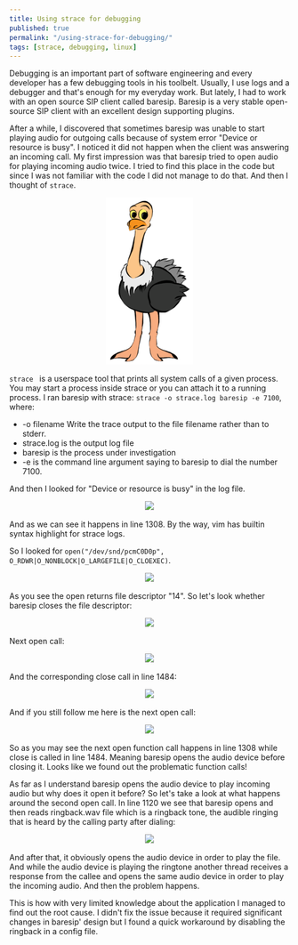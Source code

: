 ```yaml
---
title: Using strace for debugging
published: true
permalink: "/using-strace-for-debugging/"
tags: [strace, debugging, linux]
---
```


Debugging is an important part of software engineering and every
developer has a few debugging tools in his toolbelt.
Usually, I use logs and a debugger and that's enough for my everyday work.
But lately, I had to work with an open source SIP client called baresip.
Baresip is a very stable open-source SIP client with an excellent design supporting plugins.

After a while, I discovered that sometimes baresip was unable to start playing
audio for outgoing calls because of system error "Device or resource is busy".
I noticed it did not happen when the client was answering an incoming call.
My first impression was that baresip tried to open audio for playing incoming audio twice.
I tried to find this place in the code but since I was not familiar with the code I did not
manage to do that. And then I thought of ```strace```.

<p align="center">
  <img src="/img/Strace_logo-156x300.png" title="Strace logo">
</p>

```strace ``` is a userspace tool that prints all system calls of a given process.
You may start a process inside strace or you can attach it to a running process.
I ran baresip with strace: ```strace -o strace.log baresip -e 7100```, where:

* -o filename Write the trace output to the file filename rather than to stderr.
* strace.log is the output log file
* baresip is the process under investigation
* -e is the command line argument saying to baresip to dial the number 7100.

And then I looked for "Device or resource is busy" in the log file.

<p align="center">
  <img src="/img/strace_problematic_open_call.png">
</p>

And as we can see it happens in line 1308. By the way, vim has builtin syntax highlight for strace logs.

So I looked for ```open("/dev/snd/pcmC0D0p", O_RDWR|O_NONBLOCK|O_LARGEFILE|O_CLOEXEC)```.
<p align="center">
  <img src="/img/first_open_call_0.png">
</p>

As you see the open returns file descriptor "14". So let's look whether baresip closes the file descriptor:
<p align="center">
  <img src="/img/close_14.png">
</p>

Next open call:
<p align="center">
  <img src="/img/second_open_call.png">
</p>

And the corresponding close call in line 1484:
<p align="center">
  <img src="/img/second_close_call.png">
</p>

And if you still follow me here is the next open call:
<p align="center">
  <img src="/img/third_open_call.png">
</p>

So as you may see the next open function call happens in line 1308 while close is called in line 1484.
Meaning baresip opens the audio device before closing it.
Looks like we found out the problematic function calls!

As far as I understand baresip opens the audio device to play
incoming audio but why does it open it before? So let's take a look at what happens around the second open call. In line 1120 we see that baresip opens and then reads ringback.wav file which is
a ringback tone, the audible ringing that is heard by the calling party after dialing:
<p align="center">
  <img src="/img/open_ringback_file_epoll_wait.png">
</p>

And after that, it obviously opens the audio device in order to play the file.
And while the audio device is playing the ringtone another thread receives a response
from the callee and opens the same audio device in order to play the incoming audio.
And then the problem happens.

This is how with very limited knowledge about the application I managed to find out the root cause.
I didn't fix the issue because it required significant changes in baresip' design but I
found a quick workaround by disabling the ringback in a config file.
